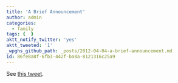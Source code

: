 ```yaml
---
title: 'A Brief Announcement'
author: admin
categories:
  - family
tags: {  }
aktt_notify_twitter: 'yes'
aktt_tweeted: '1'
_wpghs_github_path: _posts/2012-04-04-a-brief-announcement.md
id: 86fe8a8f-6fb3-442f-ba8a-8121316c25a9
---
```

<p>See <a href="https://twitter.com/iChris/statuses/187706198001332224">this tweet</a>.</p>
